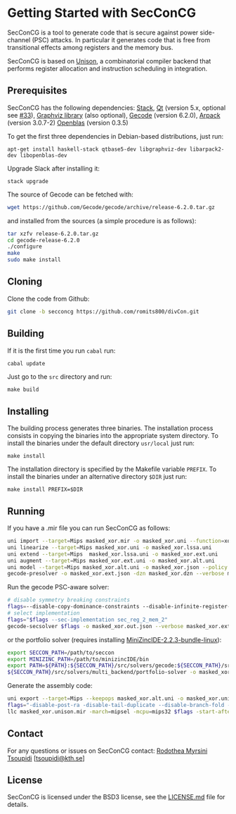 # Getting Started with SecConCG

SecConCG is a tool to generate code that is secure against power side-channel (PSC) attacks. 
In particular it generates code that is free from transitional effects among registers 
and the memory bus.

SecConCG is based on [Unison](https://unison-code.github.io/), a combinatorial compiler backend that
performs register allocation and instruction scheduling in integration.

## Prerequisites

SecConCG has the following dependencies:
[Stack](http://www.haskellstack.org/),
[Qt](https://www.qt.io/) (version 5.x, optional see [#33](https://github.com/unison-code/unison/issues/33)),
[Graphviz library](http://www.graphviz.org/) (also optional),
[Gecode](http://www.gecode.org/) (version 6.2.0),
[Arpack](https://rcc.fsu.edu/software/arpack) (version 3.0.7-2)
[Openblas](https://www.openblas.net/) (version 0.3.5)

To get the first three dependencies in Debian-based distributions, just run:

```
apt-get install haskell-stack qtbase5-dev libgraphviz-dev libarpack2-dev libopenblas-dev
```

Upgrade Slack after installing it:

```
stack upgrade
```

The source of Gecode can be fetched with:

```bash
wget https://github.com/Gecode/gecode/archive/release-6.2.0.tar.gz

```

and installed from the sources (a simple procedure is as follows):

```bash
tar xzfv release-6.2.0.tar.gz
cd gecode-release-6.2.0
./configure
make
sudo make install
```
## Cloning
Clone the code from Github:

```bash
git clone -b secconcg https://github.com/romits800/divCon.git
```

## Building

If it is the first time you run `cabal` run:

```bash
cabal update
```

Just go to the `src` directory and run:

```
make build
```

## Installing

The building process generates three binaries. The installation process consists
in copying the binaries into the appropriate system directory. To install the
binaries under the default directory `usr/local` just run:

```
make install
```

The installation directory is specified by the Makefile variable `PREFIX`. To
install the binaries under an alternative directory `$DIR` just run:

```
make install PREFIX=$DIR
```

## Running

If you have a .mir file you can run SecConCG as follows:
```bash
uni import --target=Mips masked_xor.mir -o masked_xor.uni --function=xor --maxblocksize=20 --goal=speed --policy input.txt
uni linearize --target=Mips masked_xor.uni -o masked_xor.lssa.uni
uni extend --target=Mips  masked_xor.lssa.uni -o masked_xor.ext.uni
uni augment --target=Mips masked_xor.ext.uni -o masked_xor.alt.uni
uni model --target=Mips masked_xor.alt.uni -o masked_xor.json --policy input.txt
gecode-presolver -o masked_xor.ext.json -dzn masked_xor.dzn --verbose masked_xor.json
```
Run the gecode PSC-aware solver:
```bash
# disable symmetry breaking constraints
flags=--disable-copy-dominance-constraints --disable-infinite-register-dominance-constraints --disable-operand-symmetry-breaking-constraints --disable-register-symmetry-breaking-constraints --disable-temporary-symmetry-breaking-constraints --disable-wcet-constraints
# select implementation
flags="$flags --sec-implementation sec_reg_2_mem_2" 
gecode-secsolver $flags -o masked_xor.out.json --verbose masked_xor.ext.json
```
or the portfolio solver (requires installing [MiniZincIDE-2.2.3-bundle-linux](https://github.com/MiniZinc/MiniZincIDE/releases/tag/2.2.3)):

```bash
export SECCON_PATH=/path/to/seccon
export MINIZINC_PATH=/path/to/minizincIDE/bin
export PATH=${PATH}:${SECCON_PATH}/src/solvers/gecode:${SECCON_PATH}/src/solvers/multi_backend/minizinc/:${SECCON_PATH}/src/solvers/multi_backend/:${MINIZINC_PATH}:${SECCON_PATH}/src/solvers/multi_backend/common/ UNISON_DIR=${SECCON_PATH}
${SECCON_PATH}/src/solvers/multi_backend/portfolio-solver -o masked_xor.out.json --verbose masked_xor.ext.json
```
Generate the assembly code:
```bash
uni export --target=Mips --keepops masked_xor.alt.uni -o masked_xor.unison.mir --solfile=masked_xor.out.json
flags="-disable-post-ra -disable-tail-duplicate --disable-branch-fold -disable-block-placement"
llc masked_xor.unison.mir -march=mipsel -mcpu=mips32 $flags -start-after livedebugvars -o masked_xor.s
```

## Contact

For any questions or issues on SecConCG contact:
[Rodothea Myrsini Tsoupidi](https://www.kth.se/profile/tsoupidi/) [<tsoupidi@kth.se>]


## License

SecConCG is licensed under the BSD3 license, see the [LICENSE.md](LICENSE.md) file
for details.
